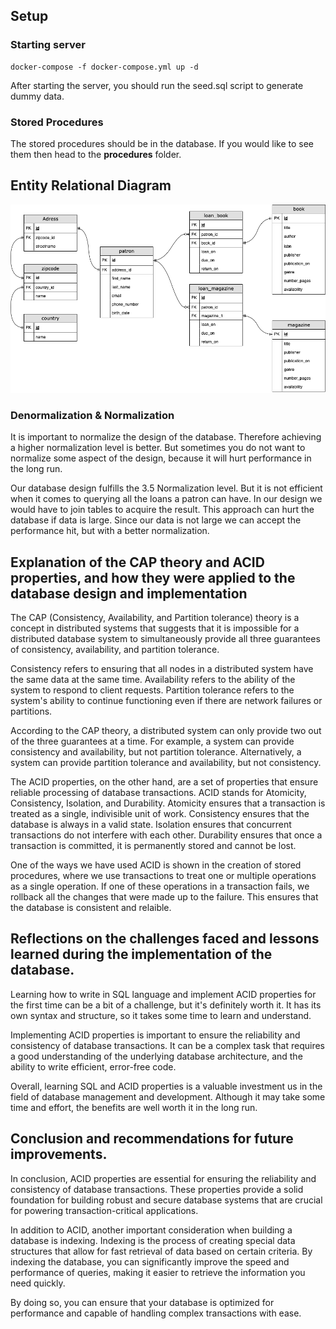 ## Setup
### Starting server
```console
docker-compose -f docker-compose.yml up -d
```
After starting the server, you should run the seed.sql script to generate dummy data.
### Stored Procedures
The stored procedures should be in the database. If you would like to see them then head to the **procedures** folder.

## Entity Relational Diagram
![](library_erd.drawio.png)


### Denormalization & Normalization

It is important to normalize the design of the database. Therefore achieving a higher normalization level is better. But sometimes you do not want to normalize some aspect of the design, because it will hurt performance in the long run.

Our database design fulfills the 3.5 Normalization level. But it is not efficient when it comes to querying all the loans a patron can have. In our design we would have to join tables to acquire the result. This approach can hurt the database if data is large. Since our data is not large we can accept the performance hit, but with a better normalization.

## Explanation of the CAP theory and ACID properties, and how they were applied to the database design and implementation

The CAP (Consistency, Availability, and Partition tolerance) theory is a concept in distributed systems that suggests that it is impossible for a distributed database system to simultaneously provide all three guarantees of consistency, availability, and partition tolerance.

Consistency refers to ensuring that all nodes in a distributed system have the same data at the same time. Availability refers to the ability of the system to respond to client requests. Partition tolerance refers to the system's ability to continue functioning even if there are network failures or partitions.

According to the CAP theory, a distributed system can only provide two out of the three guarantees at a time. For example, a system can provide consistency and availability, but not partition tolerance. Alternatively, a system can provide partition tolerance and availability, but not consistency.

The ACID properties, on the other hand, are a set of properties that ensure reliable processing of database transactions. ACID stands for Atomicity, Consistency, Isolation, and Durability. Atomicity ensures that a transaction is treated as a single, indivisible unit of work. Consistency ensures that the database is always in a valid state. Isolation ensures that concurrent transactions do not interfere with each other. Durability ensures that once a transaction is committed, it is permanently stored and cannot be lost.

One of the ways we have used ACID is shown in the creation of stored procedures, where we use transactions to treat one or multiple operations as a single operation. If one of these operations in a transaction fails, we rollback all the changes that were made up to the failure. This ensures that the database is consistent and relaible.

## Reflections on the challenges faced and lessons learned during the implementation of the database.

Learning how to write in SQL language and implement ACID properties for the first time can be a bit of a challenge, but it's definitely worth it. It has its own syntax and structure, so it takes some time to learn and understand.

Implementing ACID properties is important to ensure the reliability and consistency of database transactions. It can be a complex task that requires a good understanding of the underlying database architecture, and the ability to write efficient, error-free code.

Overall, learning SQL and ACID properties is a valuable investment us in the field of database management and development. Although it may take some time and effort, the benefits are well worth it in the long run.

## Conclusion and recommendations for future improvements.

In conclusion, ACID properties are essential for ensuring the reliability and consistency of database transactions. These properties provide a solid foundation for building robust and secure database systems that are crucial for powering transaction-critical applications.

In addition to ACID, another important consideration when building a database is indexing. Indexing is the process of creating special data structures that allow for fast retrieval of data based on certain criteria. By indexing the database, you can significantly improve the speed and performance of queries, making it easier to retrieve the information you need quickly.

By doing so, you can ensure that your database is optimized for performance and capable of handling complex transactions with ease.
